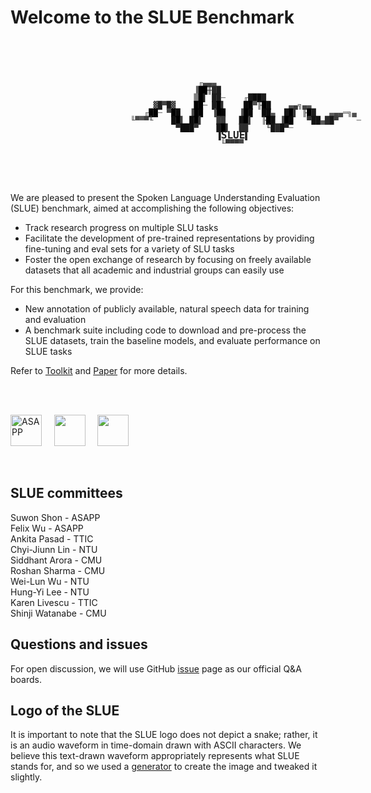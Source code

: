 # Welcome to the SLUE Benchmark
<br>
<br>
<br>

<p style="width:500px;font: 12px monospace; line-height:12px; margin-left:10em;"><span></span><span style="color:#7f7f7f">&nbsp;&nbsp;&nbsp;&nbsp;&nbsp;&nbsp;&nbsp;&nbsp;&nbsp;&nbsp;&nbsp;&nbsp;&nbsp;&nbsp;&nbsp;&nbsp;&nbsp;&nbsp;&nbsp;&nbsp;&nbsp;&nbsp;&nbsp;&nbsp;&nbsp;</span><span style="color:#666666">╓</span><span style="color:#474747">▄</span><span style="color:#444444">▄</span><span style="color:#4e4e4e">▄</span><br><span style="color:#7f7f7f">&nbsp;&nbsp;&nbsp;&nbsp;&nbsp;&nbsp;&nbsp;&nbsp;&nbsp;&nbsp;&nbsp;&nbsp;&nbsp;&nbsp;&nbsp;&nbsp;&nbsp;&nbsp;&nbsp;&nbsp;&nbsp;&nbsp;&nbsp;&nbsp;</span><span style="color:#636363">▐</span><span style="color:#010101">█</span><span style="color:#000000">█</span><span style="color:#282828">╫█</span><span style="color:#1e1e1e">█</span><br><span style="color:#7f7f7f">&nbsp;&nbsp;&nbsp;&nbsp;&nbsp;&nbsp;&nbsp;&nbsp;&nbsp;&nbsp;&nbsp;&nbsp;&nbsp;&nbsp;&nbsp;&nbsp;&nbsp;&nbsp;&nbsp;&nbsp;&nbsp;&nbsp;&nbsp;&nbsp;█</span><span style="color:#000000">█</span><span style="color:#1e1e1e">▌&nbsp;██</span><span style="color:#656565">─&nbsp;&nbsp;&nbsp;</span><span style="color:#656565"> ╓</span><span style="color:#191919">█</span><span style="color:#0d0d0d">█</span><span style="color:#0a0a0a">█</span><span style="color:#1d1d1d">█</span><br><span style="color:#7f7f7f">&nbsp;&nbsp;&nbsp;&nbsp;&nbsp;&nbsp;&nbsp;&nbsp;&nbsp;&nbsp;&nbsp;&nbsp;&nbsp;&nbsp;&nbsp;</span><span style="color:#343434">▓</span><span style="color:#1f1f1f">█</span><span style="color:#454545">▀</span><span style="color:#1b1b1b">█</span><span style="color:#2e2e2e">▓&nbsp;&nbsp;&nbsp;&nbsp;</span><span style="color:#000000">█</span><span style="color:#000000">█</span><span style="color:#585858">─&nbsp;</span><span style="color:#1b1b1b">█</span><span style="color:#000000">█</span><span style="color:#2d2d2d">▌&nbsp;&nbsp;&nbsp;</span><span style="color:#080808"> █</span><span style="color:#000000">█</span><span style="color:#525252">▀</span><span style="color:#343434">╟</span><span style="color:#000000">█</span><span style="color:#0f0f0f">█&nbsp;&nbsp;&nbsp;&nbsp;</span><span style="color:#525252">▄</span><span style="color:#3c3c3c">▄</span><span style="color:#474747">╗▄</span><span style="color:#535353">▄</span><br><span style="color:#7f7f7f">&nbsp;&nbsp;&nbsp;&nbsp;&nbsp;&nbsp;&nbsp;&nbsp;&nbsp;&nbsp;&nbsp;&nbsp;&nbsp;</span><span style="color:#646464">╓</span><span style="color:#060606">█</span><span style="color:#040404">█</span><span style="color:#646464">─&nbsp;</span><span style="color:#434343">▀</span><span style="color:#000000">█</span><span style="color:#0b0b0b">█&nbsp;&nbsp;</span><span style="color:#474747">▐</span><span style="color:#000000">█</span><span style="color:#040404">█&nbsp;&nbsp;</span><span style="color:#464646">▐</span><span style="color:#000000">█</span><span style="color:#060606">█&nbsp;&nbsp;</span><span style="color:#4a4a4a"> ▐</span><span style="color:#000000">█</span><span style="color:#0a0a0a">█&nbsp;&nbsp;██</span><span style="color:#595959">▄&nbsp;&nbsp;</span><span style="color:#171717">█</span><span style="color:#000000">█</span><span style="color:#333333">▌&nbsp;</span><span style="color:#2a2a2a">╟</span><span style="color:#000000">█</span><span style="color:#1e1e1e">█&nbsp;&nbsp;&nbsp;</span><span style="color:#5f5f5f">▄</span><span style="color:#464646">▄</span><span style="color:#4b4b4b">▄</span><span style="color:#5d5d5d">═</span><span style="color:#484848">╗</span><span style="color:#4f4f4f">▄&nbsp;&nbsp;&nbsp;&nbsp;</span><span style="color:#686868"><br><span style="color:#7f7f7f">&nbsp;&nbsp;&nbsp;&nbsp;&nbsp;&nbsp;&nbsp;&nbsp;&nbsp;&nbsp;</span><span style="color:#4c4c4c">╙</span><span style="color:#4a4a4a">▀</span><span style="color:#585858">▀</span><span style="color:#3e3e3e">▀</span><span style="color:#4c4c4c">╙&nbsp;&nbsp;&nbsp;&nbsp;</span><span style="color:#0f0f0f">█</span><span style="color:#000000">█</span><span style="color:#414141">▌&nbsp;</span><span style="color:#0d0d0d">█</span><span style="color:#000000">█</span><span style="color:#3a3a3a">▌&nbsp;&nbsp;&nbsp;██&nbsp;&nbsp;</span><span style="color:#121212"> █</span><span style="color:#000000">█</span><span style="color:#3f3f3f">▌&nbsp;&nbsp;</span><span style="color:#393939">╟</span><span style="color:#000000">█</span><span style="color:#111111">█&nbsp;</span><span style="color:#474747">▐</span><span style="color:#000000">█</span><span style="color:#080808">█&nbsp;&nbsp;&nbsp;</span><span style="color:#343434">▀</span><span style="color:#131313">██</span><span style="color:#595959">▄</span><span style="color:#2a2a2a">█</span><span style="color:#191919">█</span><span style="color:#3d3d3d">▀&nbsp;&nbsp;&nbsp;&nbsp;</span><span style="color:#666666">─</span><br><span style="color:#7f7f7f">&nbsp;&nbsp;&nbsp;&nbsp;&nbsp;&nbsp;&nbsp;&nbsp;&nbsp;&nbsp;&nbsp;&nbsp;&nbsp;&nbsp;&nbsp;&nbsp;&nbsp;&nbsp;&nbsp;&nbsp;</span><span style="color:#262626">▀</span><span style="color:#0e0e0e">██</span><span style="color:#0d0d0d">█</span><span style="color:#323232">▀&nbsp;&nbsp;&nbsp;&nbsp;</span><span style="color:#161616">█</span><span style="color:#000000">█</span><span style="color:#2d2d2d">▌&nbsp; ██&nbsp;&nbsp;&nbsp;&nbsp;</span><span style="color:#3e3e3e">╙</span><span style="color:#171717">█</span><span style="color:#2a2a2a">█</span><span style="color:#131313">█</span><span style="color:#242424">▀</span><span style="color:#696969">─</span><br><span style="color:#7f7f7f">&nbsp;&nbsp;&nbsp;&nbsp;&nbsp;&nbsp;&nbsp;&nbsp;&nbsp;&nbsp;&nbsp;&nbsp;&nbsp;&nbsp;&nbsp;&nbsp;&nbsp;&nbsp;&nbsp;&nbsp;&nbsp;&nbsp;&nbsp;&nbsp;&nbsp;&nbsp;&nbsp;&nbsp;</span><span style="color:#202020"> ▐</span><span style="color:#000000"></span><span style="color:#030303"></span><span style="color:#202020"><b><font size=4 color=>SLUE</b></font></span><span style="color:#272727">▌</span><br><span style="color:#7f7f7f">&nbsp;&nbsp;&nbsp;&nbsp;&nbsp;&nbsp;&nbsp;&nbsp;&nbsp;&nbsp;&nbsp;&nbsp;&nbsp;&nbsp;&nbsp;&nbsp;&nbsp;&nbsp;&nbsp;&nbsp;&nbsp;&nbsp;&nbsp;&nbsp;&nbsp;&nbsp;&nbsp;&nbsp;&nbsp;&nbsp;</span><span style="color:#565656">╙</span><span style="color:#363636">▀▀</span><span style="color:#343434">▀</span><span style="color:#474747">▀</span><br><br></p>


<br>
<br>

We are pleased to present the Spoken Language Understanding Evaluation (SLUE) benchmark, aimed at accomplishing the following objectives:

 - Track research progress on multiple SLU tasks
 - Facilitate the development of pre-trained representations by providing fine-tuning and eval sets for a variety of SLU tasks
 - Foster the open exchange of research by focusing on freely available datasets that all academic and industrial groups can easily use

For this benchmark, we provide:

 - New annotation of publicly available, natural speech data for training and evaluation
 - A benchmark suite including code to download and pre-process the SLUE datasets, train the baseline models, and evaluate performance on SLUE tasks

Refer to [Toolkit](https://github.com/asappresearch/slue-toolkit) and [Paper](https://arxiv.org/pdf/2111.10367.pdf) for more details.

<br>
<br>

<img src="images/asapp_logo.jpeg" alt="ASAPP" height="50px"> &nbsp; &nbsp;
<img src="https://www.ttic.edu/img/logo.png" height="50px"> &nbsp; &nbsp;
<img src="https://brand.cornell.edu/assets/images/downloads/logos/bold_cornell_logo/bold_cornell_logo.svg" height="50px">

<br>

## SLUE committees

Suwon Shon - ASAPP
<br>Felix Wu - ASAPP
<br>Ankita Pasad - TTIC
<br>Chyi-Jiunn Lin - NTU
<br>Siddhant Arora - CMU
<br>Roshan Sharma - CMU
<br>Wei-Lun Wu - NTU
<br>Hung-Yi Lee - NTU
<br>Karen Livescu - TTIC
<br>Shinji Watanabe - CMU

## Questions and issues

For open discussion, we will use GitHub [issue](https://github.com/asappresearch/slue-toolkit/issues) page as our official Q&A boards.
<br>

## Logo of the SLUE

It is important to note that the SLUE logo does not depict a snake; rather, it is an audio waveform in time-domain drawn with ASCII characters. We believe this text-drawn waveform appropriately represents what SLUE stands for, and so we used a [generator](https://asciiart.club/) to create the image and tweaked it slightly.
